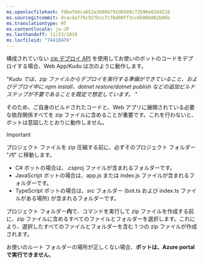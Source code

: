 ```yaml
---
ms.openlocfilehash: fdbafb6ca852a3b06b791d6580c72b90e02d4218
ms.sourcegitcommit: dcacda776c927bcc7c76d00ff3cc6b00b062bd6b
ms.translationtype: HT
ms.contentlocale: ja-JP
ms.lasthandoff: 11/23/2019
ms.locfileid: "74410478"
---
```

構成されていない [zip デプロイ API](https://github.com/projectkudu/kudu/wiki/Deploying-from-a-zip-file-or-url) を使用してお使いのボットのコードをデプロイする場合、Web App/Kudu は次のように動作します。

"_Kudu では、zip ファイルからデプロイを実行する準備ができていること、およびデプロイ中に npm install、dotnet restore/dotnet publish などの追加ビルド ステップが不要であることを既定で想定しています。_ "

そのため、ご自身のビルドされたコードと、Web アプリに展開されている必要な依存関係すべてを zip ファイルに含めることが重要です。これを行わないと、ボットは意図したとおりに動作しません。

> [!IMPORTANT]
> プロジェクト ファイルを zip 圧縮する前に、必ずそのプロジェクト フォルダー "_内_" に移動します。 
> - C# ボットの場合は、.csproj ファイルが含まれるフォルダーです。 
> - JavaScript ボットの場合は、app.js または index.js ファイルが含まれるフォルダーです。 
> - TypeScript ボットの場合は、_src_ フォルダー (bot.ts および index.ts ファイルがある場所) が含まれるフォルダーです。 
>
>プロジェクト フォルダー**内**で、コマンドを実行して zip ファイルを作成する前に、zip ファイルに含めるすべてのファイルとフォルダーを選択します。これにより、選択したすべてのファイルとフォルダーを含む 1 つの zip ファイルが作成されます。
>
> お使いのルート フォルダーの場所が正しくない場合、**ボットは、Azure portal で実行できません**。
